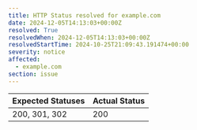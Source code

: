 ```yaml
---
title: HTTP Status resolved for example.com
date: 2024-12-05T14:13:03+00:00Z
resolved: True
resolvedWhen: 2024-12-05T14:13:03+00:00Z
resolvedStartTime: 2024-10-25T21:09:43.191474+00:00
severity: notice
affected:
  - example.com
section: issue
---
```


| Expected Statuses | Actual Status  |
|-------------------|----------------|
| 200, 301, 302 | 200 |
